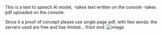 This is a text to speech AI model,
-takes text written on the console
-takes pdf uploaded on the console.

Since it a proof of concept please use single page pdf, with few words: the servers used are free and has limited...
front end:
![image](https://github.com/Mr-N-Sibiya/https---github-com-mr-n-sibiya-2speechai/assets/78474460/65a1ecb7-d5d4-4878-bd9e-a7fcf45d93ca)

